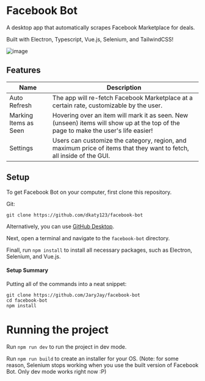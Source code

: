 # Facebook Bot
A desktop app that automatically scrapes Facebook Marketplace for deals.

Built with Electron, Typescript, Vue.js, Selenium, and TailwindCSS!

![image](https://github.com/JaryJay/facebook-bot/assets/47123100/96849a80-c3bd-489a-8e77-34ab0829fc2b)

## Features

| Name                  | Description                                                                                                                        |
|-----------------------|------------------------------------------------------------------------------------------------------------------------------------|
| Auto Refresh          | The app will re-fetch Facebook Marketplace at a certain rate, customizable by the user.                                            |
| Marking Items as Seen | Hovering over an item will mark it as seen. New (unseen) items will show up at the top of the page to make the user's life easier! |
| Settings              | Users can customize the category, region, and maximum price of items that they want to fetch, all inside of the GUI.               |

## Setup

To get Facebook Bot on your computer, first clone this repository.

Git:
```console
git clone https://github.com/dkaty123/facebook-bot
```
Alternatively, you can use [GitHub Desktop](https://desktop.github.com/).

Next, open a terminal and navigate to the `facebook-bot` directory.

Finall, run `npm install` to install all necessary packages, such as Electron, Selenium, and Vue.js.

#### Setup Summary

Putting all of the commands into a neat snippet:
```console
git clone https://github.com/JaryJay/facebook-bot
cd facebook-bot
npm install
```

# Running the project

Run `npm run dev` to run the project in dev mode.

Run `npm run build` to create an installer for your OS. (Note: for some reason, Selenium stops working when you use the built version of Facebook Bot. Only dev mode works right now :P)
